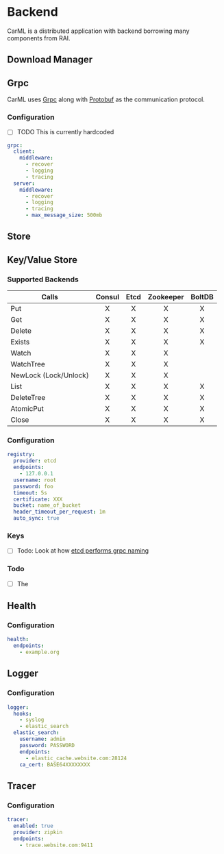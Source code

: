 # Backend

CarML is a distributed application with backend borrowing many components from RAI.



## Download Manager


## Grpc

CarML uses [Grpc](http://www.grpc.io/) along with [Protobuf](https://developers.google.com/protocol-buffers/) as the communication protocol.


### Configuration

- [ ] TODO This is currently hardcoded

```.yaml
grpc:
  client:
    middleware:
      - recover
      - logging
      - tracing
  server:
    middleware:
      - recover
      - logging
      - tracing
      - max_message_size: 500mb
```

## Store




## Key/Value Store


### Supported Backends

| Calls                 |   Consul   |  Etcd  |  Zookeeper  |  BoltDB  |
|-----------------------|:----------:|:------:|:-----------:|:--------:|
| Put                   |     X      |   X    |      X      |    X     |
| Get                   |     X      |   X    |      X      |    X     |
| Delete                |     X      |   X    |      X      |    X     |
| Exists                |     X      |   X    |      X      |    X     |
| Watch                 |     X      |   X    |      X      |          |
| WatchTree             |     X      |   X    |      X      |          |
| NewLock (Lock/Unlock) |     X      |   X    |      X      |          |
| List                  |     X      |   X    |      X      |    X     |
| DeleteTree            |     X      |   X    |      X      |    X     |
| AtomicPut             |     X      |   X    |      X      |    X     |
| Close                 |     X      |   X    |      X      |    X     |

### Configuration

```.yaml
registry:
  provider: etcd
  endpoints:
    - 127.0.0.1
  username: root
  password: foo
  timeout: 5s
  certificate: XXX
  bucket: name_of_bucket
  header_timeout_per_request: 1m
  auto_sync: true
```

### Keys

- [ ] Todo: Look at how [etcd performs grpc naming](https://coreos.com/etcd/docs/latest/dev-guide/grpc_naming.html)

### Todo

- [ ] The 

## Health

### Configuration

```.yaml
health:
  endpoints:
    - example.org
```

## Logger


### Configuration

```.yaml
logger:
  hooks:
    - syslog
    - elastic_search
  elastic_search:
    username: admin
    password: PASSWORD
    endpoints:
      - elastic_cache.website.com:28124
    ca_cert: BASE64XXXXXXXX
```

## Tracer


### Configuration

```.yaml
tracer:
  enabled: true
  provider: zipkin
  endpoints:
    - trace.website.com:9411
```
